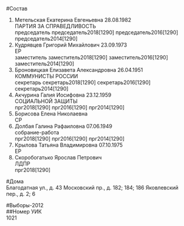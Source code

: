 #Состав  
1. Метельская Екатерина Евгеньевна 28.08.1982  
    ПАРТИЯ ЗА СПРАВЕДЛИВОСТЬ  
    председатель председатель2018[1290] председатель2016[1290] председатель2014[1290]  
2. Кудрявцев Григорий Михайлович 23.09.1973  
    ЕР  
    заместитель заместитель2018[1290] заместитель2016[1290] заместитель2014[1290]  
3. Броновицкая Елизавета Александровна 26.04.1951  
    КОММУНИСТЫ РОССИИ  
    секретарь секретарь2018[1290] секретарь2016[1290] секретарь2014[1290]  
4. Акчурина Галия Иосифовна 23.12.1959  
    СОЦИАЛЬНОЙ ЗАЩИТЫ  
    прг2018[1290] прг2016[1290] прг2014[1290]  
5. Борисова Елена Николаевна  
    СР  
6. Долбая Галина Рафаиловна 07.06.1949  
    собрание-работа  
    прг2018[1290] прг2016[1290] прг2014[1290]  
7. Крылова Татьяна Владимировна 07.10.1975  
    ЕР  
8. Скоробогатько Ярослав Петрович  
    ЛДПР  
    прг2018[1290]  
  
#Дома  
Благодатная ул., д. 43 Московский пр., д. 182; 184; 186 Яковлевский пер., д. 2; 6  
  
#Выборы-2012  
##Номер УИК  
1021  
